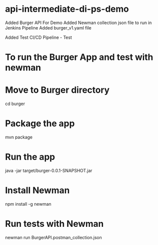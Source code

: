 # api-intermediate-di-ps-demo
Added Burger API For Demo
Added Newman collection json file to run in Jenkins Pipeline
Added burger_v1.yaml file

Added Test CI/CD Pipeline - Test


# To run the Burger App and test with newman
# Move to Burger directory
cd burger

# Package the app
mvn package

# Run the app
java -jar target/burger-0.0.1-SNAPSHOT.jar

# Install Newman
npm install -g newman

# Run tests with Newman
newman run BurgerAPI.postman_collection.json